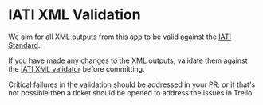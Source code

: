 # IATI XML Validation

We aim for all XML outputs from this app to be valid against the [IATI Standard](https://iatistandard.org/en/).

If you have made any changes to the XML outputs, validate them against the [IATI XML validator](https://iativalidator.iatistandard.org) before committing.

Critical failures in the validation should be addressed in your PR; or if that's not possible then a ticket should be opened to address the issues in Trello.
